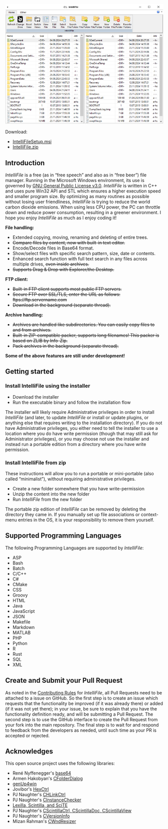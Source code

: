 ![IntelliFile.png](IntelliFile.png)

Download:
- [IntelliFileSetup.msi](https://www.moga.doctor/freeware/IntelliFileSetup.msi)
- [IntelliFile.zip](https://www.moga.doctor/freeware/IntelliFile.zip)

## Introduction

_IntelliFile_ is a free (as in “free speech” and also as in “free beer”) file manager. Running in the Microsoft Windows environment, its use is governed by [GNU General Public License v3.0](https://www.gnu.org/licenses/gpl-3.0.html). _IntelliFile_ is written in C++ and uses pure Win32 API and STL which ensures a higher execution speed and smaller program size. By optimizing as many routines as possible without losing user friendliness, _IntelliFile_ is trying to reduce the world carbon dioxide emissions. When using less CPU power, the PC can throttle down and reduce power consumption, resulting in a greener environment. I hope you enjoy _IntelliFile_ as much as I enjoy coding it!

**File handling:**

- Extended copying, moving, renaming and deleting of entire trees.
- ~~Compare files by content, now with built-in text editor.~~
- Encode/Decode files in Base64 format.
- Show/select files with specific search pattern, size, date or contents.
- Enhanced search function with full text search in any files across multiple drives, ~~even inside archives.~~
- ~~Supports Drag & Drop with Explorer/the Desktop.~~

**FTP client:** 

- ~~Built-in FTP client supports most public FTP servers.~~
- ~~Secure FTP over SSL/TLS, enter the URL as follows: ftps://ftp.servername.com~~
- ~~Download in the background (separate thread).~~

**Archive handling:** 

- ~~Archives are handled like subdirectories. You can easily copy files to and from archives.~~
- ~~Built-in ZIP-compatible packer, supports long filenames! This packer is based on ZLIB by Info-Zip.~~
- ~~Pack archives in the background (separate thread).~~

**Some of the above features are still under development!**

## Getting started

### Install IntelliFile using the installer

- Download the installer
- Run the executable binary and follow the installation flow

The installer will likely require Administrative privileges in order to install _IntelliFile_ (and later, to update _IntelliFile_ or install or update plugins, or anything else that requires writing to the installation directory). If you do not have Administrative privileges, you either need to tell the installer to use a location where you do have write permission (though that may still ask for Administrator privileges), or you may choose not use the installer and instead run a portable edition from a directory where you have write permission.

### Install IntelliFile from zip

These instructions will allow you to run a portable or mini-portable (also called “minimalist”), without requiring administrative privileges.

- Create a new folder somewhere that you have write-permission
- Unzip the content into the new folder
- Run _IntelliFile_ from the new folder

The portable zip edition of _IntelliFile_ can be removed by deleting the directory they came in. If you manually set up file associations or context-menu entries in the OS, it is your responsibility to remove them yourself.

## Supported Programming Languages

The following Programming Languages are supported by _IntelliFile_:

- ASP
- Bash
- Batch
- C/C++
- C#
- CMake
- CSS
- Groovy
- HTML
- Java
- JavaScript
- JSON
- Makefile
- Markdown
- MATLAB
- PHP
- Python
- R
- Rust
- SQL
- XML

## Create and Submit your Pull Request

As noted in the [Contributing Rules](https://github.com/mihaimoga/IntelliFile/blob/main/CONTRIBUTING.md) for _IntelliFile_, all Pull Requests need to be attached to a issue on GitHub. So the first step is to create an issue which requests that the functionality be improved (if it was already there) or added (if it was not yet there); in your issue, be sure to explain that you have the functionality definition ready, and will be submitting a Pull Request. The second step is to use the GitHub interface to create the Pull Request from your fork into the main repository. The final step is to wait for and respond to feedback from the developers as needed, until such time as your PR is accepted or rejected.

## Acknowledges

This open source project uses the following libraries:

- René Nyffenegger's [base64](https://github.com/ReneNyffenegger/cpp-base64)
- Armen Hakobyan's [CFolderDialog](https://www.codeproject.com/Articles/2024/CFolderDialog-Selecting-Folders)
- [genUp4win](https://github.com/mihaimoga/genUp4win)
- Jovibor's [HexCtrl](https://github.com/jovibor/HexCtrl)
- PJ Naughter's [CHLinkCtrl](https://www.naughter.com/hlinkctrl.html)
- PJ Naughter's [CInstanceChecker](https://www.naughter.com/sinstance.html)
- [Lexilla, Scintilla, and SciTE](https://www.scintilla.org/)
- PJ Naughter's [CScintillaCtrl, CScintillaDoc, CScintillaView](https://www.naughter.com/scintilla.html)
- PJ Naughter's [CVersionInfo](https://www.naughter.com/versioninfo.html)
- Mizan Rahman's [CWndResizer](https://www.codeproject.com/Articles/125068/MFC-C-Helper-Class-for-Window-Resizing)
